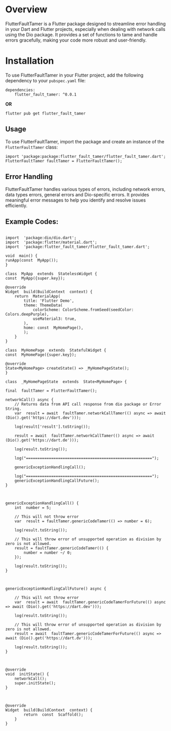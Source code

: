# Overview

FlutterFaultTamer is a Flutter package designed to streamline error handling in your Dart and Flutter projects, especially when dealing with network calls using the Dio package. It provides a set of functions to tame and handle errors gracefully, making your code more robust and user-friendly.


# Installation

To use FlutterFaultTamer in your Flutter project, add the following dependency to your `pubspec.yaml` file:

    dependencies:
	    flutter_fault_tamer: ^0.0.1
**OR**

    flutter pub get flutter_fault_tamer


## Usage

To use FlutterFaultTamer, import the package and create an instance of the `FlutterFaultTamer` class:

    import 'package:package:flutter_fault_tamer/flutter_fault_tamer.dart';
    FlutterFaultTamer faultTamer = FlutterFaultTamer();

## Error Handling

FlutterFaultTamer handles various types of errors, including network errors, data types errors, general errors and Dio-specific errors. It provides meaningful error messages to help you identify and resolve issues efficiently.

## Example Codes:

```import  'dart:developer';
  
import  'package:dio/dio.dart';
import  'package:flutter/material.dart';
import  'package:flutter_fault_tamer/flutter_fault_tamer.dart';
  
void  main() {
runApp(const  MyApp());
}
  
class  MyApp  extends  StatelessWidget {
const  MyApp({super.key});

@override
Widget  build(BuildContext  context) {
	return  MaterialApp(
		title: 'Flutter Demo',
		theme: ThemeData(
			colorScheme: ColorScheme.fromSeed(seedColor: Colors.deepPurple),
			useMaterial3: true,
		),
		home: const  MyHomePage(),
		);
	}
}

class  MyHomePage  extends  StatefulWidget {
const  MyHomePage({super.key});
  
@override
State<MyHomePage> createState() => _MyHomePageState();
}

class  _MyHomePageState  extends  State<MyHomePage> {

final  faultTamer = FlutterFaultTamer();

networkCall() async {
	// Returns data from API call response from dio package or Error String.
	var  result = await  faultTamer.networkCallTamer(() async => await (Dio().get('https://dart.dev')));

	log(result['result'].toString());

	result = await  faultTamer.networkCallTamer(() async => await (Dio().get('https://dart.de')));

	log(result.toString());  

	log("=======================================================");

	genericExceptionHandlingCall();

	log("=======================================================");
	genericExceptionHandlingCallFuture();
}

  

genericExceptionHandlingCall() {
	int  number = 5;
		
	// This will not throw error
	var  result = faultTamer.genericCodeTamer(() => number = 6);
		
	log(result.toString());

	// This will throw error of unsupported operation as division by zero is not allowed.
	result = faultTamer.genericCodeTamer(() {
		number = number ~/ 0;
	});
		
	log(result.toString());
}

  

genericExceptionHandlingCallFuture() async {

	// This will not throw error
	var  result = await  faultTamer.genericCodeTamerForFuture(() async => await (Dio().get('https://dart.dev')));

	log(result.toString());

	// This will throw error of unsupported operation as division by zero is not allowed.
	result = await  faultTamer.genericCodeTamerForFuture(() async => await (Dio().get('https://dart.dv')));

	log(result.toString());
}

  

@override
void  initState() {
	networkCall();
	super.initState();
}

  

@override
Widget  build(BuildContext  context) {
		return  const  Scaffold();
	}
}
